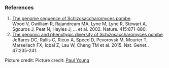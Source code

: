 ### References

1.  [The genome sequence of Schizosaccharomyces
    pombe](http://europepmc.org/abstract/MED/11859360).\
    Wood V, Gwilliam R, Rajandream MA, Lyne M, Lyne R, Stewart A,
    Sgouros J, Peat N, Hayles J, \... et al. 2002. Nature. 415:871-880.
2.  [The genomic and phenotypic diversity of Schizosaccharomyces
    pombe](http://europepmc.org/abstract/MED/25665008).\
    Jeffares DC, Rallis C, Rieux A, Speed D, Pevorovsk M, Mourier T,
    Marsellach FX, Iqbal Z, Lau W, Cheng TM et al. 2015. Nat. Genet..
    47:235-241.

Picture credit: Picture credit: [Paul Young](http://www.paulgyoung.com)
